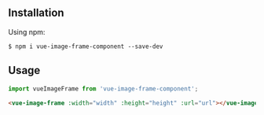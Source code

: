 ## Installation

Using npm:
```shell
$ npm i vue-image-frame-component --save-dev
```

## Usage

```js
import vueImageFrame from 'vue-image-frame-component';
```

```html
<vue-image-frame :width="width" :height="height" :url="url"></vue-image-frame>
```